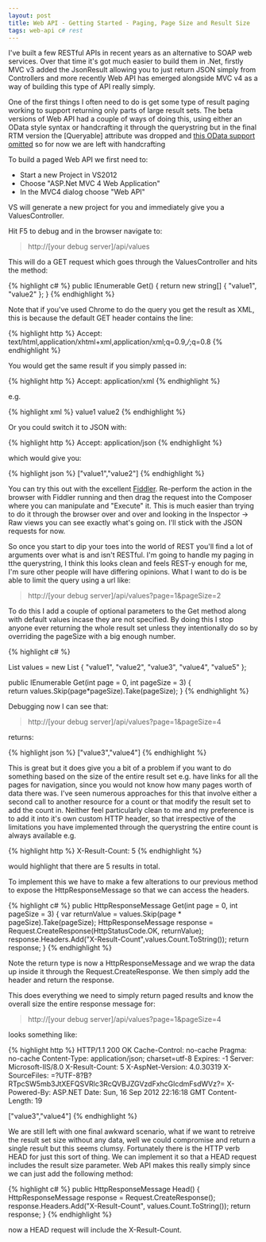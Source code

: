 ```yaml
---
layout: post
title: Web API - Getting Started - Paging, Page Size and Result Size
tags: web-api c# rest
---
```

I've built a few RESTful APIs in recent years as an alternative to SOAP web services. Over that time it's got much easier to build them in .Net, firstly MVC v3 added the JsonResult allowing you to just return JSON simply from Controllers and more recently Web API has emerged alongside MVC v4 as a way of building this type of API really simply.

One of the first things I often need to do is get some type of result paging working to support returning only parts of large result sets. The beta versions of Web API had a couple of ways of doing this, using either an OData style syntax or handcrafting it through the querystring but in the final RTM version the [Queryable] attribute was dropped and [this OData support omitted](http://aspnetwebstack.codeplex.com/SourceControl/changeset/af11adf6b3c5 "http://aspnetwebstack.codeplex.com/SourceControl/changeset/af11adf6b3c5") so for now we are left with handcrafting

To build a paged Web API we first need to: 

* Start a new Project in VS2012
* Choose "ASP.Net MVC 4 Web Application" 
* In the MVC4 dialog choose "Web API"

VS will generate a new project for you and immediately give you a ValuesController.

Hit F5 to debug and in the browser navigate to:

> http://[your debug server]/api/values

This will do a GET request which goes through the ValuesController and hits the method:

{% highlight c# %}
public IEnumerable<string> Get()
{
    return new string[] { "value1", "value2" };
}
{% endhighlight %}

Note that if you've used Chrome to do the query you get the result as XML, this is because the default GET header contains the line:

{% highlight http %}
Accept: text/html,application/xhtml+xml,application/xml;q=0.9,*/*;q=0.8
{% endhighlight %}

You would get the same result if you simply passed in:

{% highlight http %}
Accept: application/xml
{% endhighlight %}

e.g.

{% highlight xml %}
<ArrayOfstring xmlns:i="http://www.w3.org/2001/XMLSchema-instance" xmlns="http://schemas.microsoft.com/2003/10/Serialization/Arrays">
	<string>value1</string>
	<string>value2</string>
</ArrayOfstring>
{% endhighlight %}

Or you could switch it to JSON with:

{% highlight http %}
Accept: application/json
{% endhighlight %}

which would give you:

{% highlight json %}
["value1","value2"]
{% endhighlight %}

You can try this out with the excellent [Fiddler](http://www.fiddler2.com/fiddler2/ "http://www.fiddler2.com/fiddler2/"). Re-perform the action in the browser with Fiddler running and then drag the request into the Composer where you can manipulate and "Execute" it. This is much easier than trying to do it through the browser over and over and looking in the Inspector -> Raw views you can see exactly what's going on. I'll stick with the JSON requests for now.

So once you start to dip your toes into the world of REST you'll find a lot of arguments over what is and isn't RESTful. I'm going to handle my paging in tthe querystring, I think this looks clean and feels REST-y enough for me, I'm sure other people will have differing opinions. What I want to do is be able to limit the query using a url like:

> http://[your debug server]/api/values?page=1&pageSize=2

To do this I add a couple of optional parameters to the Get method along with default values incase they are not specified. By doing this I stop anyone ever returning the whole result set unless they intentionally do so by overriding the pageSize with a big enough number.

{% highlight c# %}

List<string> values = new List<string>
        {
            "value1", "value2", "value3", "value4", "value5"
        };

public IEnumerable<string> Get(int page = 0, int pageSize = 3)
{                
    return values.Skip(page*pageSize).Take(pageSize);
}
{% endhighlight %}

Debugging now I can see that:

> http://[your debug server]/api/values?page=1&pageSize=4

returns:

{% highlight json %}
["value3","value4"]
{% endhighlight %}

This is great but it does give you a bit of a problem if you want to do something based on the size of the entire result set e.g. have links for all the pages for navigation, since you would not know how many pages worth of data there was. I've seen numerous approaches for this that involve either a second call to another resource for a count or that modify the result set to add the count in. Neither feel particularly clean to me and my preference is to add it into it's own custom HTTP header, so that irrespective of the limitations you have implemented through the querystring the entire count is always available e.g.

{% highlight http %}
X-Result-Count: 5
{% endhighlight %}

would highlight that there are 5 results in total.

To implement this we have to make a few alterations to our previous method to expose the HttpResponseMessage so that we can access the headers.

{% highlight c# %}
public HttpResponseMessage Get(int page = 0, int pageSize = 3)
        {
            var returnValue = values.Skip(page * pageSize).Take(pageSize);
            HttpResponseMessage response = Request.CreateResponse(HttpStatusCode.OK, returnValue);
            response.Headers.Add("X-Result-Count",values.Count.ToString());
            return response;
        }
{% endhighlight %}

Note the return type is now a HttpResponseMessage and we wrap the data up inside it through the Request.CreateResponse. We then simply add the header and return the response.

This does everything we need to simply return paged results and know the overall size the entire response message for:

> http://[your debug server]/api/values?page=1&pageSize=4

looks something like:

{% highlight http %}
HTTP/1.1 200 OK
Cache-Control: no-cache
Pragma: no-cache
Content-Type: application/json; charset=utf-8
Expires: -1
Server: Microsoft-IIS/8.0
X-Result-Count: 5
X-AspNet-Version: 4.0.30319
X-SourceFiles: =?UTF-8?B?RTpcSW5mb3JtXEFQSVRlc3RcQVBJZGVzdFxhcGlcdmFsdWVz?=
X-Powered-By: ASP.NET
Date: Sun, 16 Sep 2012 22:16:18 GMT
Content-Length: 19

["value3","value4"]
{% endhighlight %}

We are still left with one final awkward scenario, what if we want to retreive the result set size without any data, well we could compromise and return a single result but this seems clumsy. Fortunately there is the HTTP verb HEAD for just this sort of thing. We can implement it so that a HEAD request includes the result size parameter. Web API makes this really simply since we can just add the following method:

{% highlight c# %}
public HttpResponseMessage Head()
{
    HttpResponseMessage response = Request.CreateResponse();
    response.Headers.Add("X-Result-Count", values.Count.ToString());
    return response;
}
{% endhighlight %}

now a HEAD request will include the X-Result-Count.